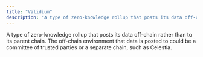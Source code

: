 ```yaml
---
title: "Validium"
description: "A type of zero-knowledge rollup that posts its data off-chain rather than to its parent chain."
---
```


A type of zero-knowledge rollup that posts its data off-chain rather than to its parent chain. The off-chain environment that data is posted to could be a committee of trusted parties or a separate chain, such as Celestia.